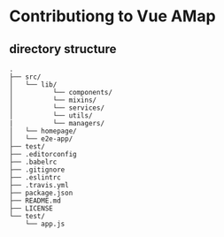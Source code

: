 # Contributiong to Vue AMap

## directory structure

```
.
├── src/
│   └── lib/
│          └── components/
│          └── mixins/
│          └── services/
│          └── utils/
|          └── managers/
│   └── homepage/
│   └── e2e-app/
├── test/
├── .editorconfig
├── .babelrc
├── .gitignore
├── .eslintrc
├── .travis.yml
├── package.json
├── README.md
├── LICENSE
└── test/
    └── app.js
```
